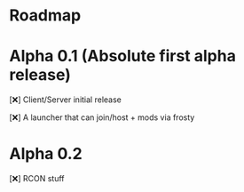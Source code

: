 # Roadmap

# Alpha 0.1 (Absolute first alpha release)

[❌] Client/Server initial release

[❌] A launcher that can join/host + mods via frosty

# Alpha 0.2

[❌] RCON stuff
